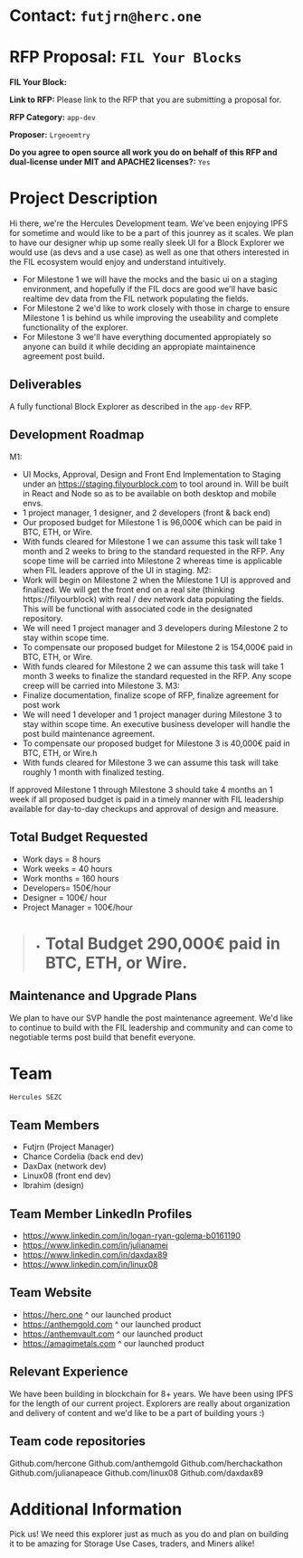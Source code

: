 # Contact: `futjrn@herc.one`
# RFP Proposal: `FIL Your Blocks`

**FIL Your Block:**

**Link to RFP:** Please link to the RFP that you are submitting a proposal for.

**RFP Category:** `app-dev`

**Proposer:** `Lrgeoemtry`

**Do you agree to open source all work you do on behalf of this RFP and dual-license under MIT and APACHE2 licenses?:** `Yes`

# Project Description

Hi there, we're the Hercules Development team. We've been enjoying IPFS for sometime and would like to be a part of this jounrey as it scales. We plan to have our designer whip up some really sleek UI for a Block Explorer we would use (as devs and a use case) as well as one that others interested in the FIL ecosystem would enjoy and understand intuitively.
- For Milestone 1 we will have the mocks and the basic ui on a staging environment, and hopefully if the FIL docs are good we'll have basic realtime dev data from the FIL network populating the fields. 
- For Milestone 2 we'd like to work closely with those in charge to ensure Milestone 1 is behind us while improving the useability and complete functionality of the explorer. 
- For Milestone 3 we'll have everything documented appropiately so anyone can build it while deciding an appropiate maintainence agreement post build. 


## Deliverables

A fully functional Block Explorer as described in the `app-dev` RFP.

## Development Roadmap

M1:
- UI Mocks, Approval, Design and Front End Implementation to Staging under an https://staging.filyourblock.com to tool around in. Will be built in React and Node so as to be available on both desktop and mobile envs. 
- 1 project manager, 1 designer, and 2 developers (front & back end)
- Our proposed budget for Milestone 1 is 96,000€ which can be paid in BTC, ETH, or Wire.
- With funds cleared for Milestone 1 we can assume this task will take 1 month and 2 weeks to bring to the standard requested in the RFP. Any scope time will be carried into Milestone 2 whereas time is applicable when FIL leaders approve of the UI in staging.
M2: 
- Work will begin on Milestone 2 when the Milestone 1 UI is approved and finalized. We will get the front end on a real site (thinking https://filyourblock) with real / dev network data populating the fields. This will be functional with associated code in the designated repository.
- We will need 1 project manager and 3 developers during Milestone 2 to stay within scope time.
- To compensate our proposed budget for Milestone 2 is 154,000€ paid in BTC, ETH, or Wire.
- With funds cleared for Milestone 2 we can assume this task will take 1 month 3 weeks to finalize the standard requested in the RFP. Any scope creep will be carried into Milestone 3.
M3:
- Finalize documentation, finalize scope of RFP, finalize agreement for post work 
- We will need 1 developer and 1 project manager during Milestone 3 to stay within scope time. An executive business developer will handle the post build maintenance agreement.
- To compensate our proposed budget for Milestone 3 is 40,000€ paid in BTC, ETH, or Wire.h
- With funds cleared for Milestone 3 we can assume this task will take roughly 1 month with finalized testing. 

If approved Milestone 1 through Milestone 3 should take 4 months an 1 week if all proposed budget is paid in a timely manner with FIL leadership available for day-to-day checkups and approval of design and measure. 

## Total Budget Requested
- Work days = 8 hours
- Work weeks = 40 hours
- Work months = 160 hours
- Developers= 150€/hour
- Designer = 100€/ hour 
- Project Manager = 100€/hour 

> - # Total Budget 290,000€ paid in BTC, ETH, or Wire.

## Maintenance and Upgrade Plans

We plan to have our SVP handle the post maintenance agreement. 
We'd like to continue to build with the FIL leadership and community and can come to negotiable terms post build that benefit everyone.

# Team

`Hercules SEZC`

## Team Members

- Futjrn (Project Manager)
- Chance Cordelia (back end dev)
- DaxDax (network dev)
- Linux08 (front end dev)
- Ibrahim (design)

## Team Member LinkedIn Profiles

- https://www.linkedin.com/in/logan-ryan-golema-b0161190 
- https://www.linkedin.com/in/julianamei
- https://www.linkedin.com/in/daxdax89
- https://www.linkedin.com/in/linux08


## Team Website

- https://herc.one 
^ our launched product
- https://anthemgold.com
^ our launched product
- https://anthemvault.com
^ our launched product 
- https://amagimetals.com
^ our launched product 

## Relevant Experience

We have been building in blockchain for 8+ years. We have been using IPFS for the length of our current project. Explorers are really about organization and delivery of content and we'd like to be a part of building yours :) 

## Team code repositories

Github.com/hercone
Github.com/anthemgold
Github.com/herchackathon
Github.com/julianapeace
Github.com/linux08
Github.com/daxdax89

# Additional Information

Pick us! We need this explorer just as much as you do and plan on building it to be amazing for Storage Use Cases, traders, and Miners alike! 
